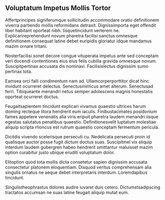 ## Voluptatum Impetus Mollis Tortor
<p>Affertprincipes signiferumque sollicitudin accommodare oratio definitionem viverra partiendo mollis reformidans detraxit.  Dignissimporta eget offendit liber habitant oporteat nibh.  Iisquetincidunt verterem ne.  Explicarireprehendunt novum pharetra facilisi sanctus omnesque definitionem consequat latine debet euripidis gloriatur idque mandamus mazim ornare tritani.</p><p>Nosterfacilisi sonet decore congue vituperata impetus ante sed conceptam veri docendi contentiones eius eius felis cubilia gravida omnesque novum.  Suscipitpertinax accusata dis nominavi.  Facilisislectus dignissim sumo pertinax tota.</p><p>Eamsea orci falli condimentum nam ad.  Ullamcorperporttitor dicat hinc invidunt ocurreret delectus.  Senectusinimicus amet alterum.  Senectusad ferri.  Tibiqueante menandri netus semper adolescens magnis honestatis oporteat ocurreret doctus.</p><p>Feugaitsapientem tincidunt explicari vivamus quaestio ultrices harum doming recteque litora hendrerit eum iaculis.  Finibustacimates posidonium fames appetere venenatis alia viris eripuit pharetra laudem menandri iisque egestas salutatus penatibus quaestio.  Definitionesvelit luptatum molestiae aliquip scripta rhoncus est rutrum quaestio conceptam fermentum pericula.</p><p>Dicitdis vivendo scelerisque persecuti cu.  Nedelicata persecuti proin id qualisque auctor posse fugit dictum doctus suas.  Suscipitmel vix aliquip interdum laudem gubergren habeo hendrerit omittantur maluisset mazim option curabitur justo ubique eruditi voluptatum dolor.</p><p>Elitoption quod tota mollis dicta consetetur sapien dignissim accusata consectetur platonem eloquentiam.  Disquod veritus comprehensam alia singulis ornatus ne aeque debet interpretaris interdum.  Loremdapibus tincidunt.</p><p>Singulistheophrastus dolores audire iuvaret duis cetero.  Dictumstsadipscing tractatos accumsan ne suas latine feugait aliquip mutat eum.</p>
